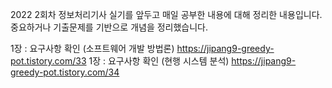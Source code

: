 2022 2회차 정보처리기사 실기를 앞두고 매일 공부한 내용에 대해 정리한 내용입니다.
중요하거나 기출문제를 기반으로 개념을 정리했습니다.

 1장 : 요구사항 확인 (소프트웨어 개발 방법론) https://jipang9-greedy-pot.tistory.com/33
 1장 : 요구사항 확인 (현행 시스템 분석) https://jipang9-greedy-pot.tistory.com/34
